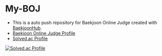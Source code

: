 # My-BOJ
- This is a auto push repository for Baekjoon Online Judge created with [BaekjoonHub](https://github.com/BaekjoonHub/BaekjoonHub).
- [Baekjoon Online Judge Profile](https://www.acmicpc.net/user/pocky1017)
- [Solved.ac Profile](https://solved.ac/pocky1017)

[![Solved.ac Profile](http://mazassumnida.wtf/api/generate_badge?boj=pocky1017)](https://solved.ac/pocky1017)
